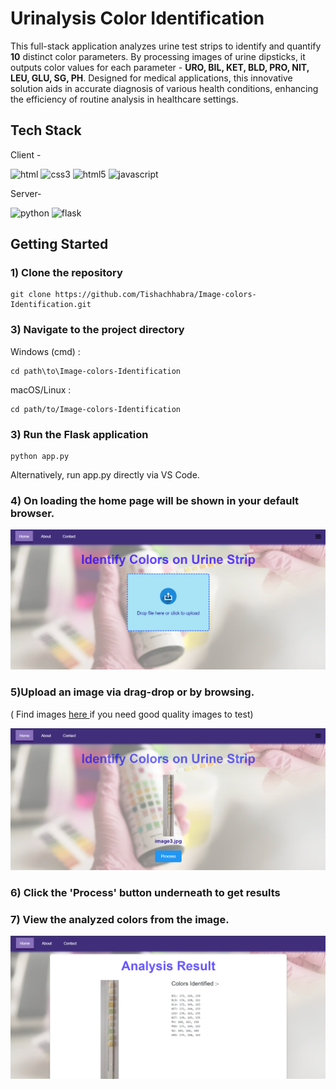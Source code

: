 # Urinalysis Color Identification

This full-stack application analyzes urine test strips to identify and quantify **10** distinct color parameters. By processing images of urine dipsticks, it outputs color values for each parameter - **URO, BIL, KET, BLD, PRO, NIT, LEU, GLU, SG, PH**.
Designed for medical applications, this innovative solution aids in accurate diagnosis of various health conditions, enhancing the efficiency of routine analysis in healthcare settings.

## Tech Stack 

  Client - 
  
  <img src="https://user-images.githubusercontent.com/25181517/192158954-f88b5814-d510-4564-b285-dff7d6400dad.png" alt="html" width="40" height="40"/> <img src="https://user-images.githubusercontent.com/25181517/183898674-75a4a1b1-f960-4ea9-abcb-637170a00a75.png" alt="css3" width="40" height="40"/> <img src="https://user-images.githubusercontent.com/25181517/183898054-b3d693d4-dafb-4808-a509-bab54cf5de34.png" alt="html5" width="40" height="40"/> <img src="https://user-images.githubusercontent.com/25181517/117447155-6a868a00-af3d-11eb-9cfe-245df15c9f3f.png" alt="javascript" width="40" height="40"/> 
  
  Server- 
  
  <img src="https://user-images.githubusercontent.com/25181517/183423507-c056a6f9-1ba8-4312-a350-19bcbc5a8697.png" alt="python" width="40" height="40"/> <img src="https://user-images.githubusercontent.com/25181517/183423775-2276e25d-d43d-4e58-890b-edbc88e915f7.png" alt="flask" width="50" height="45"/>

## Getting Started

### 1) Clone the repository

    git clone https://github.com/Tishachhabra/Image-colors-Identification.git

### 3) Navigate to the project directory

  Windows (cmd) :
  
    cd path\to\Image-colors-Identification
    
  macOS/Linux :
  
    cd path/to/Image-colors-Identification

### 3) Run the Flask application
    
    python app.py

Alternatively, run app.py directly via VS Code.

### 4) On loading the home page will be shown in your default browser.

![Urine Test Strip Analysis](./images/Screenshots/Home%20page.png)

### 5)Upload an image via drag-drop or by browsing. 
( Find images <a href="./images/Samples" target="_blank"> here </a>if you need good quality images to test)

![Urine Test Strip Analysis](./images/Screenshots/Uploaded%20image.png)

### 6) Click the 'Process' button underneath to get results
### 7) View the analyzed colors from the image.

![Urine Test Strip Analysis](./images/Screenshots/Results.png)
